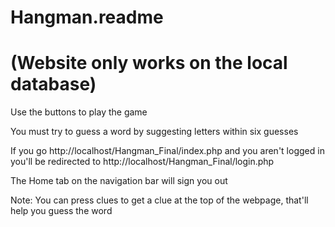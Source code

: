 # Hangman.readme

# (Website only works on the local database) 

Use the buttons to play the game

You must try to guess a word by suggesting letters within six guesses

If you go http://localhost/Hangman_Final/index.php and you aren't logged in you'll be redirected to http://localhost/Hangman_Final/login.php

The Home tab on the navigation bar will sign you out

Note: You can press clues to get a clue at the top of the webpage, that'll help you guess the word
